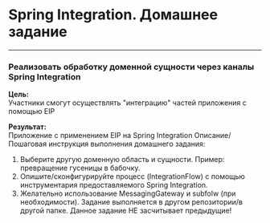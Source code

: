 # Spring Integration. Домашнее задание

---

### Реализовать обработку доменной сущности через каналы Spring Integration

**Цель:**</br>
Участники смогут осуществлять "интеграцию" частей приложения с помощью EIP

**Результат:**</br> 
Приложение c применением EIP на Spring Integration
Описание/Пошаговая инструкция выполнения домашнего задания:

1. Выберите другую доменную область и сущности. Пример: превращение гусеницы в бабочку.
2. Опишите/сконфигурируйте процесс (IntegrationFlow) с помощью инструментария предоставляемого Spring Integration.
3. Желательно использование MessagingGateway и subfolw (при необходимости). Задание выполняется в другом репозитории/в другой папке. Данное задание НЕ засчитывает предыдущие!

